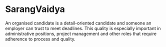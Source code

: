# SarangVaidya
An organised candidate is a detail-oriented candidate and someone an employer can trust to meet deadlines. This quality is especially important in administrative positions, project management and other roles that require adherence to process and quality.
